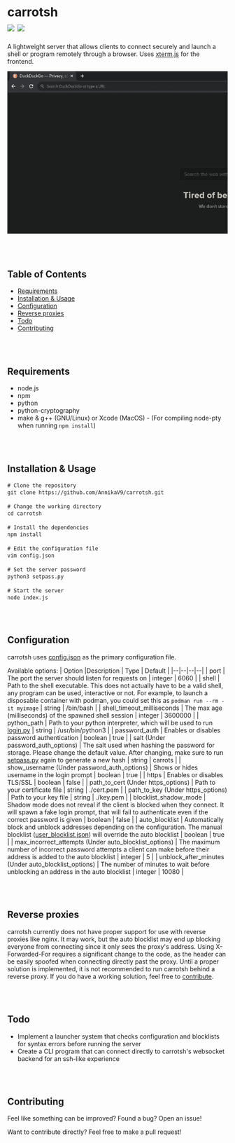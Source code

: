 
# carrotsh <br /> <a target="_blank" href="https://github.com/AnnikaV9/carrotsh" title="Version"><img src="https://img.shields.io/static/v1?label=Version&message=0.4.0&color=red"></a> <a target="_blank" href="https://github.com/AnnikaV9/carrotsh/blob/master/LICENSE" title="License"><img src="https://img.shields.io/static/v1?label=License&message=The%20Unlicense&color=blue"></a>
A lightweight server that allows clients to connect securely and launch a shell or program remotely through a browser. Uses [xterm.js](https://github.com/xtermjs/xterm.js/) for the frontend.


![Screenshot](https://raw.githubusercontent.com/AnnikaV9/carrotsh/master/preview.gif)

<br />
<br />

## Table of Contents
- [Requirements](#requirements)
- [Installation & Usage](#installation)
- [Configuration](#configuration)
- [Reverse proxies](#reverseproxies)
- [Todo](#todo)
- [Contributing](#contributing)

<br />
<br />

## Requirements <a name="requirements"></a>
 - node.js
 - npm
 - python
 - python-cryptography
 - make & g++ (GNU/Linux) or Xcode (MacOS) - (For compiling node-pty when running `npm install`)
 
<br />
<br />
 
## Installation & Usage <a name="installation"></a>
```
# Clone the repository
git clone https://github.com/AnnikaV9/carrotsh.git
 
# Change the working directory
cd carrotsh

# Install the dependencies
npm install

# Edit the configuration file
vim config.json

# Set the server password
python3 setpass.py

# Start the server
node index.js
```

<br />
<br />

## Configuration <a name="configuration"></a>
carrotsh uses [config.json](https://github.com/AnnikaV9/carrotsh/blob/master/config.json) as the primary configuration file.

Available options:
| Option |Description | Type | Default |
|--|--|--|--|
| port | The port the server should listen for requests on | integer | 6060 |
| shell | Path to the shell executable. This does not actually have to be a valid shell, any program can be used, interactive or not. For example, to launch a disposable container with podman, you could set this as `podman run --rm -it myimage` | string | /bin/bash |
| shell_timeout_milliseconds | The max age (milliseconds) of the spawned shell session | integer | 3600000 |
| python_path | Path to your python interpreter, which will be used to run [login.py](https://github.com/AnnikaV9/carrotsh/blob/master/login.py) | string | /usr/bin/python3 |
| password_auth | Enables or disables password authentication | boolean | true |
| salt (Under password_auth_options) | The salt used when hashing the password for storage. Please change the default value. After changing, make sure to run [setpass.py](https://github.com/AnnikaV9/carrotsh/blob/master/setpass.py) again to generate a new hash | string | carrots |
| show_username (Under password_auth_options) | Shows or hides username in the login prompt | boolean | true |
| https | Enables or disables TLS/SSL | boolean | false |
| path_to_cert (Under https_options) | Path to your certificate file | string | ./cert.pem |
| path_to_key (Under https_options) | Path to your key file | string | ./key.pem |
| blocklist_shadow_mode | Shadow mode does not reveal if the client is blocked when they connect. It will spawn a fake login prompt, that will fail to authenticate even if the correct password is given | boolean | false |
| auto_blocklist | Automatically block and unblock addresses depending on the configuration. The manual blocklist ([user_blocklist.json](https://github.com/AnnikaV9/carrotsh/blob/master/user_blocklist.json)) will override the auto blocklist | boolean | true |
| max_incorrect_attempts (Under auto_blocklist_options) | The maximum number of incorrect password attempts a client can make before their address is added to the auto blocklist | integer | 5 |
| unblock_after_minutes (Under auto_blocklist_options) | The number of minutes to wait before unblocking an address in the auto blocklist | integer | 10080 |

<br />
<br />

## Reverse proxies <a name="reverseproxies"></a>
carrotsh currently does not have proper support for use with reverse proxies like nginx. It may work, but the auto blocklist may end up blocking everyone from connecting since it only sees the proxy's address. Using X-Forwarded-For requires a significant change to the code, as the header can be easily spoofed when connecting directly past the proxy. Until a proper solution is implemented, it is not recommended to run carrotsh behind a reverse proxy. If you do have a working solution, feel free to [contribute](#contributing).

<br />
<br />

## Todo <a name="todo"></a>
- Implement a launcher system that checks configuration and blocklists for syntax errors before running the server
- Create a CLI program that can connect directly to carrotsh's websocket backend for an ssh-like experience

<br />
<br />

## Contributing <a name="contributing"></a>
Feel like something can be improved? Found a bug? Open an issue!

Want to contribute directly? Feel free to make a pull request!
